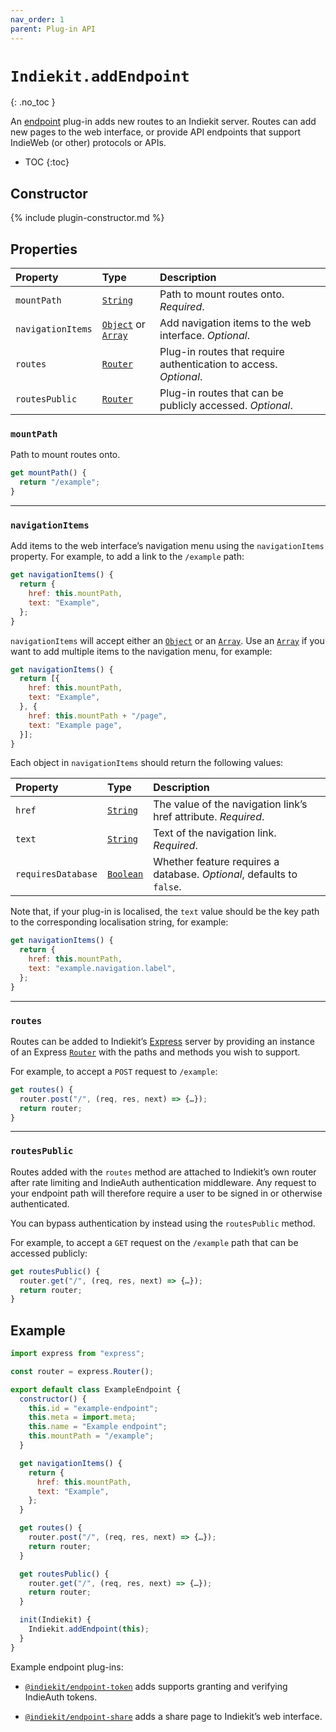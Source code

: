 ```yaml
---
nav_order: 1
parent: Plug-in API
---
```


# `Indiekit.addEndpoint`
{: .no_toc }

An [endpoint](../concepts.md#endpoint) plug-in adds new routes to an Indiekit server. Routes can add new pages to the web interface, or provide API endpoints that support IndieWeb (or other) protocols or APIs.

- TOC
{:toc}

## Constructor

{% include plugin-constructor.md %}

## Properties

| Property | Type | Description |
| :------- | :--- | :---------- |
| `mountPath` | [`String`][] | Path to mount routes onto. _Required_. |
| `navigationItems` | [`Object`][] or [`Array`][] | Add navigation items to the web interface. _Optional_. |
| `routes` | [`Router`][] | Plug-in routes that require authentication to access. _Optional_. |
| `routesPublic` | [`Router`][] | Plug-in routes that can be publicly accessed. _Optional_. |

### `mountPath`

Path to mount routes onto.

```js
get mountPath() {
  return "/example";
}
```

***

### `navigationItems`

Add items to the web interface’s navigation menu using the `navigationItems` property. For example, to add a link to the `/example` path:

```js
get navigationItems() {
  return {
    href: this.mountPath,
    text: "Example",
  };
}
```

`navigationItems` will accept either an [`Object`][] or an [`Array`][]. Use an [`Array`][] if you want to add multiple items to the navigation menu, for example:

```js
get navigationItems() {
  return [{
    href: this.mountPath,
    text: "Example",
  }, {
    href: this.mountPath + "/page",
    text: "Example page",
  }];
}
```

Each object in `navigationItems` should return the following values:

| Property | Type | Description |
| :------- | :--- | :---------- |
| `href` | [`String`][] | The value of the navigation link’s href attribute. _Required_. |
| `text` | [`String`][] | Text of the navigation link. _Required_. |
| `requiresDatabase` | [`Boolean`][] | Whether feature requires a database. _Optional_, defaults to `false`. |

Note that, if your plug-in is localised, the `text` value should be the key path to the corresponding localisation string, for example:

```js
get navigationItems() {
  return {
    href: this.mountPath,
    text: "example.navigation.label",
  };
}
```

***

### `routes`

Routes can be added to Indiekit’s [Express](https://expressjs.com) server by providing an instance of an Express [`Router`][] with the paths and methods you wish to support.

For example, to accept a `POST` request to `/example`:

```js
get routes() {
  router.post("/", (req, res, next) => {…});
  return router;
}
```

***

### `routesPublic`

Routes added with the `routes` method are attached to Indiekit’s own router after rate limiting and IndieAuth authentication middleware. Any request to your endpoint path will therefore require a user to be signed in or otherwise authenticated.

You can bypass authentication by instead using the `routesPublic` method.

For example, to accept a `GET` request on the `/example` path that can be accessed publicly:

```js
get routesPublic() {
  router.get("/", (req, res, next) => {…});
  return router;
}
```

## Example

```js
import express from "express";

const router = express.Router();

export default class ExampleEndpoint {
  constructor() {
    this.id = "example-endpoint";
    this.meta = import.meta;
    this.name = "Example endpoint";
    this.mountPath = "/example";
  }

  get navigationItems() {
    return {
      href: this.mountPath,
      text: "Example",
    };
  }

  get routes() {
    router.post("/", (req, res, next) => {…});
    return router;
  }

  get routesPublic() {
    router.get("/", (req, res, next) => {…});
    return router;
  }

  init(Indiekit) {
    Indiekit.addEndpoint(this);
  }
}
```

Example endpoint plug-ins:

- [`@indiekit/endpoint-token`](https://github.com/getindiekit/indiekit/tree/main/packages/endpoint-token) adds supports granting and verifying IndieAuth tokens.

- [`@indiekit/endpoint-share`](https://github.com/getindiekit/indiekit/tree/main/packages/endpoint-share) adds a share page to Indiekit’s web interface.

[`Array`]: https://developer.mozilla.org/en-US/docs/Web/JavaScript/Reference/Global_Objects/Array
[`Boolean`]: https://developer.mozilla.org/en-US/docs/Web/JavaScript/Reference/Global_Objects/Boolean
[`Function`]: https://developer.mozilla.org/en-US/docs/Web/JavaScript/Reference/Global_Objects/Function
[`Object`]: https://developer.mozilla.org/en-US/docs/Web/JavaScript/Reference/Global_Objects/Object
[`String`]: https://developer.mozilla.org/en-US/docs/Web/JavaScript/Reference/Global_Objects/String
[`Router`]: https://expressjs.com/en/4x/api.html#router
